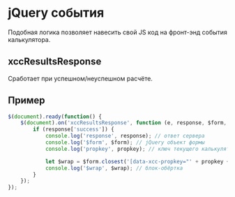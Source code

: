 # jQuery события

Подобная логика позволяет навесить свой JS код на фронт-энд события калькулятора.

## xccResultsResponse

Сработает при успешном/неуспешном расчёте.

## Пример

```javascript
$(document).ready(function() {
    $(document).on('xccResultsResponse', function (e, response, $form, propkey) {
        if (response['success']) {
            console.log('response', response); // ответ сервера
            console.log('$form', $form); // jQuery объект формы
            console.log('propkey', propkey); // ключ текущего калькулятора

            let $wrap = $form.closest('[data-xcc-propkey="' + propkey + '"]');
            console.log('$wrap', $wrap); // блок-обёртка
        }
    });
});
```
